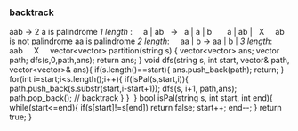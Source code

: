 ### backtrack
aab -> 2
a is palindrome
*1 length* :     a | ab   ->    a | a | b       a | ab |   X     ab is not palindrome
aa is palindrome
*2 length*:      aa | b  -> aa | b |
*3 length*:      aab     X
​
​
​
​
vector<vector<string>> partition(string s) {
vector<vector<string>> ans;
vector<string> path;
dfs(s,0,path,ans);
return ans;
}
void dfs(string s, int start, vector<string>& path,  vector<vector<string>>& ans){
if(s.length()==start){
ans.push_back(path);
return;
}
for(int i=start;i<s.length();i++){
if(isPal(s,start,i)){
path.push_back(s.substr(start,i-start+1));
dfs(s, i+1, path,ans);
path.pop_back(); // backtrack
}
}
​
}
bool isPal(string s, int start, int end){
while(start<=end){
if(s[start]!=s[end])
return false;
start++; end--;
}
return true;
}
​